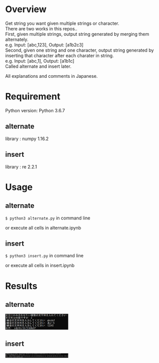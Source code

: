 # Overview
Get string you want given multiple strings or character.   
There are two works in this repos..  
First, given multiple strings, output string generated by merging them alternately.  
e.g. Input: [abc,123], Output: [a1b2c3]  
Second, given one string and one character, output string generated by inserting that character after each charater in string.  
e.g. Input: [abc,1], Output: [a1b1c]  
Called alternate and insert later.  

All explanations and comments in Japanese.  

# Requirement
Python version: Python 3.6.7  

## alternate
library : numpy 1.16.2  

## insert
library : re 2.2.1  

# Usage
## alternate
`$ python3 alternate.py` in command line

or
execute all cells in alternate.ipynb

## insert
`$ python3 insert.py` in command line

or
execute all cells in insert.ipynb

# Results
## alternate
<img  src=results_alternate.png width=200>

## insert
<img  src=results_insert.png width=200>
